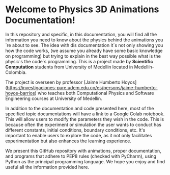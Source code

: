 # Welcome to Physics 3D Animations Documentation!

In this repository and specific, in this documentation, you will find all the information you need to know about the physics behind the animations you´re about to see. The idea with dis documentation it´s not only showing you how the code works, (we assume you already have some basic knowledge on programming) but trying to explain in the best way possible what is the physic´s the code´s programming. This is a project made by **Scientific Computation** students from University of Medellin located in Medellín-Colombia.

The project is overseen by professor [Jaime Humberto Hoyos] (https://investigaciones-pure.udem.edu.co/es/persons/jaime-humberto-hoyos-barrios) who teaches both Computational Physics and Software Engineering courses at University of Medellín.

In addition to the documentation and code presented here, most of the specified topic documentations will have a link to a Google Colab notebook. This will allow users to modify the parameters they wish in the code. This is because often the experiment or simulation the user wants to conduct has different constants, initial conditions, boundary conditions, etc. It's important to enable users to explore the code, as it not only facilitates experimentation but also enhances the learning experience.

We present this GitHub repository with animations, proper documentation, and programs that adhere to PEP8 rules (checked with PyCharm), using Python as the principal programming language. We hope you enjoy and find useful all the information provided here.

```{tableofcontents}
```
